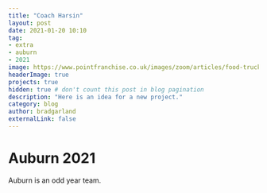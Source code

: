 ```yaml
---
title: "Coach Harsin"
layout: post
date: 2021-01-20 10:10
tag:
- extra
- auburn
- 2021
image: https://www.pointfranchise.co.uk/images/zoom/articles/food-truck-franchises.jpg
headerImage: true
projects: true
hidden: true # don't count this post in blog pagination
description: "Here is an idea for a new project."
category: blog
author: bradgarland
externalLink: false
---
```


# Auburn 2021

Auburn is an odd year team.
